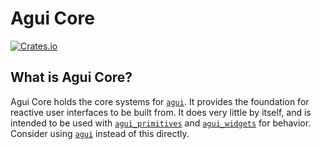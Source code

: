 # Agui Core

[![Crates.io](https://img.shields.io/crates/v/agui_core?style=flat-square&logo=rust)](https://crates.io/crates/agui_core)

## What is Agui Core?

Agui Core holds the core systems for [`agui`](https://crates.io/crates/agui). It provides the foundation for reactive user interfaces to be built from. It does very little by itself, and is intended to be used with [`agui_primitives`](https://crates.io/crates/agui_primitives) and [`agui_widgets`](https://crates.io/crates/agui_widgets) for behavior. Consider using [`agui`](https://crates.io/crates/agui_core) instead of this directly.
